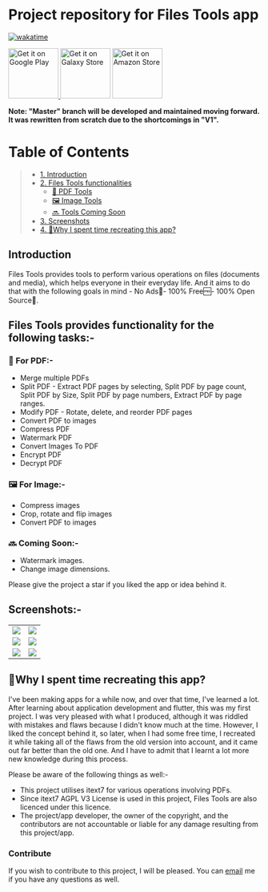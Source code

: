 # Project repository for Files Tools app

[![wakatime](https://wakatime.com/badge/user/83f3b15d-49de-4c01-b8de-bbc132f11be1/project/3876495a-70a6-486e-b999-b6854d83bdc9.svg)](https://wakatime.com/badge/user/83f3b15d-49de-4c01-b8de-bbc132f11be1/project/3876495a-70a6-486e-b999-b6854d83bdc9)

<a href='https://play.google.com/store/apps/details?id=com.pureinfoapps.android.apps.filestools&pcampaignid=pcampaignidMKT-Other-global-all-co-prtnr-py-PartBadge-Mar2515-1'><img alt='Get it on Google Play' src='https://play.google.com/intl/en_us/badges/images/generic/en_badge_web_generic.png' height='100px'/> </a> <a href='https://galaxy.store/github'><img alt='Get it on Galaxy Store' src='https://user-images.githubusercontent.com/85361211/201008703-69c34b6e-d2af-4df2-9a6d-8c32cdf06670.png' height='100px'/></a> </a> <a href='https://www.amazon.com/gp/product/B09DGGZ75W'><img alt='Get it on Amazon Store' src='https://user-images.githubusercontent.com/85361211/201009025-2b4b4324-4527-4645-92af-5c8b36178269.png' height='100px'/></a>

**Note: "Master" branch will be developed and maintained moving forward. It was rewritten from scratch due to the shortcomings in "V1".**

# Table of Contents
> - [1. Introduction](#introduction)
> - [2. Files Tools functionalities](#files-tools-provides-functionality-for-the-following-tasks-)
>   * [📄 PDF Tools](#-for-pdf-)
>   * [🖼️ Image Tools](#%EF%B8%8F-for-image-)
>   * [🔜 Tools Coming Soon](#-coming-soon-)
> - [3. Screenshots](#screenshots-)
> - [4. 🤔Why I spent time recreating this app?](#why-i-spent-time-recreating-this-app)

## Introduction

Files Tools provides tools to perform various operations on files (documents and media), which helps everyone in their everyday life. And it aims to do that with the following goals in mind - No Ads🧘- 100% Free🆓- 100% Open Source💚.

## Files Tools provides functionality for the following tasks:-

### 📄 For PDF:-
- Merge multiple PDFs
- Split PDF - Extract PDF pages by selecting, Split PDF by page count, Split PDF by Size, Split PDF by page numbers, Extract PDF by page ranges.
- Modify PDF - Rotate, delete, and reorder PDF pages
- Convert PDF to images
- Compress PDF
- Watermark PDF
- Convert Images To PDF
- Encrypt PDF
- Decrypt PDF

### 🖼️ For Image:-
- Compress images
- Crop, rotate and flip images
- Convert PDF to images

### 🔜 Coming Soon:-
- Watermark images.
- Change image dimensions.

Please give the project a star if you liked the app or idea behind it.

## Screenshots:-

|  |  |
| -------------- | -------------- |
| <img src="https://user-images.githubusercontent.com/85361211/206643965-2b99e59c-d731-48eb-9434-2f12c25e56cd.png"> | </img> <img src="https://user-images.githubusercontent.com/85361211/206643971-b0159d8c-deaa-42ae-944c-264cf38cd70a.png"></img> |
| <img src="https://user-images.githubusercontent.com/85361211/206643975-81eee488-c817-4e90-b95d-b92b389497a4.png"> | </img> <img src="https://user-images.githubusercontent.com/85361211/206643978-5b6025f4-eba7-4e26-871f-2308a536d033.png"></img> |
| <img src="https://user-images.githubusercontent.com/85361211/206643979-c5dd0a1b-ce00-4d0d-a530-b9d611e9d1a6.png"> | </img> <img src="https://user-images.githubusercontent.com/85361211/206643982-a58dc930-f9da-41e2-93d4-7aac6b92b8b4.png"></img> |

## 🤔Why I spent time recreating this app?

I've been making apps for a while now, and over that time, I've learned a lot. After learning about application development and flutter, this was my first project. I was very pleased with what I produced, although it was riddled with mistakes and flaws because I didn't know much at the time. However, I liked the concept behind it, so later, when I had some free time, I recreated it while taking all of the flaws from the old version into account, and it came out far better than the old one. And I have to admit that I learnt a lot more new knowledge during this process.

Please be aware of the following things as well:-
- This project utilises itext7 for various operations involving PDFs.
- Since itext7 AGPL V3 License is used in this project, Files Tools are also licenced under this licence.
- The project/app developer, the owner of the copyright, and the contributors are not accountable or liable for any damage resulting from this project/app.

### Contribute

If you wish to contribute to this project, I will be pleased. You can [email](mailto:0qs8e9yn@duck.com?subject=[GitHub]) me if you have any questions as well.
